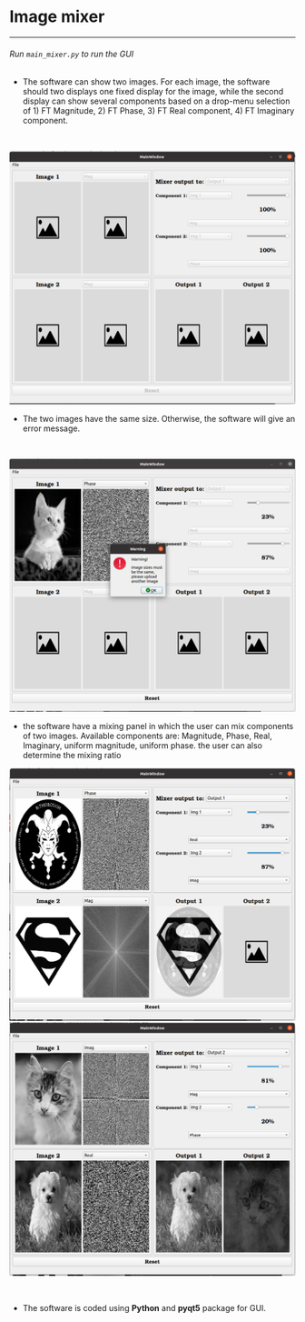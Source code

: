 # Image mixer
------
###### Run `main_mixer.py` to run the GUI
* The software can show two images. For each image, the software should two displays one fixed display for the image, while the second display can show several components based on a drop-menu selection of 1) FT Magnitude, 2) FT Phase, 3) FT Real component, 4) FT Imaginary component.
<br />

![img](ScreenShots/Screenshot1.png)

* The two images have the same size. Otherwise, the software will give an error message.
<br />

![img](ScreenShots/Screenshot2.png)

* the software have a mixing panel in which the user can mix components of two images. Available components are: Magnitude, Phase, Real, Imaginary, uniform magnitude, uniform phase. the user can also determine the mixing ratio

![img](ScreenShots/Screenshot3.png)
<br />
![img](ScreenShots/Screenshot4.png)


<br />

* The software is coded using **Python** and **pyqt5** package for GUI.
